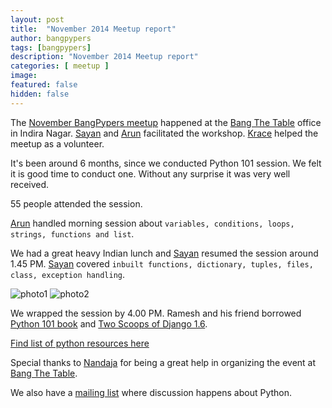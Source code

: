 ```yaml
---
layout: post
title:  "November 2014 Meetup report"
author: bangpypers
tags: [bangpypers]
description: "November 2014 Meetup report"
categories: [ meetup ]
image:
featured: false
hidden: false
---
```


The [November BangPypers meetup](https://www.meetup.com/BangPypers/events/160108012/) happened at the [Bang The Table][] office in Indira Nagar. [Sayan][] and [Arun][] facilitated the workshop. [Krace][] helped the meetup as a volunteer.

It's been around 6 months, since we conducted Python 101 session. We felt it is good time to conduct one. Without any surprise it was very well received.

55 people attended the session.

[Arun][] handled morning session about `variables, conditions, loops, strings, functions and list`.

We had a great heavy Indian lunch and [Sayan][] resumed the session around 1.45 PM.
[Sayan][] covered `inbuilt functions, dictionary, tuples, files, class, exception handling`.

![photo1](https://pbs.twimg.com/media/B2f01XBCIAIboSI.jpg)
![photo2](https://pbs.twimg.com/media/B2f0zy-CYAI2m-v.jpg)

We wrapped the session by 4.00 PM. Ramesh and his friend borrowed [Python 101 book](https://gumroad.com/l/bppWr) and [Two Scoops of Django 1.6](https://twoscoopspress.org/products/two-scoops-of-django-1-6).

[Find list of python resources here](https://slides.com/rtnpro/intro-to-python#/15)

Special thanks to [Nandaja][] for being a great help in organizing the event at [Bang The Table][].

We also have a [mailing list](https://mail.python.org/mailman/listinfo/bangpypers) where discussion happens about Python.

[Sayan]: https://twitter.com/chowdhury_sayan
[Krace]: https://twitter.com/kracetheking
[Arun]: https://twitter.com/finiterecursion
[Nandaja]: https://nandajavarma.wordpress.com/
[Bang The Table]: https://bangthetable.com/
